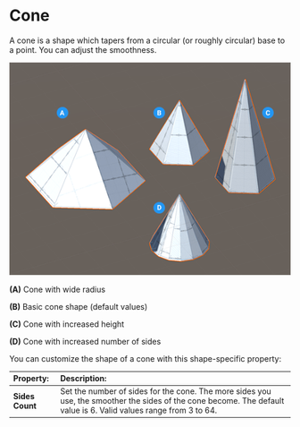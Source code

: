 # Cone
A cone is a shape which tapers from a circular (or roughly circular) base to a point. You can adjust the smoothness.

![Cone shapes](images/shape-tool_cone.png) 

**(A)** Cone with wide radius

**(B)** Basic cone shape (default values)

**(C)** Cone with increased height

**(D)** Cone with increased number of sides

You can customize the shape of a cone with this shape-specific property:


| **Property:** | **Description:** |
|:-- |:-- |
| __Sides Count__ | Set the number of sides for the cone. The more sides you use, the smoother the sides of the cone become. The default value is 6. Valid values range from 3 to 64. |
